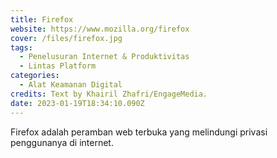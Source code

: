 ```yaml
---
title: Firefox
website: https://www.mozilla.org/firefox
cover: /files/firefox.jpg
tags:
  - Penelusuran Internet & Produktivitas
  - Lintas Platform
categories:
  - Alat Keamanan Digital
credits: Text by Khairil Zhafri/EngageMedia.
date: 2023-01-19T18:34:10.090Z
---
```

Firefox adalah peramban web terbuka yang melindungi privasi penggunanya di internet.